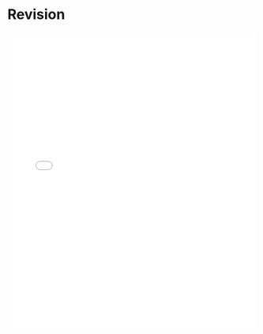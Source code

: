 # Revision

<MDXLayout>
  <embed src="/assets/files/02-Revision-9f173e53794b4525062f53c91b28edc7.pdf" type="application/pdf" width="100%" height="600px" />
</MDXLayout>